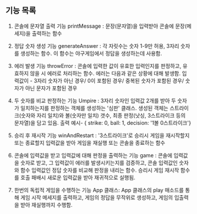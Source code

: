 ## 기능 목록

1. 콘솔에 문자열 출력 기능 printMessage :
   문장(문자열)을 입력받아 콘솔에 문장(메세지)을 출력하는 함수

2. 정답 숫자 생성 기능 generateAnswer :
   각 자릿수는 숫자 1-9만 허용, 3자리 숫자를 생성하는 함수. 이 함수는 야구게임에서 정답을 생성하는데 사용함.

3. 에러 발생 기능 throwError :
   콘솔에 입력한 값이 유효한 입력인지를 판정하고, 유효하지 않을 시 에러로 처리하는 함수. 에러는 다음과 같은 상황에 대해 발생함. 입력값이 - 3자리 숫자가 아닌 경우/ 0이 포함된 경우/ 중복된 숫자가 포함된 경우/ 숫자가 아닌 문자가 포함된 경우

4. 두 숫자를 비교 판정하는 기능 Umpire :
   3자리 숫자인 입력값 2개를 받아 두 숫자가 일치하는지를 판정하는 객체를 생성하는 '심판' 클래스. 생성된 객체는 스트라이크(숫자와 자리 일치)와 볼(숫자만 일치) 갯수, 최종 판정(낫싱, 3스트라이크 등의 문자열)을 담고 있음. 출력 예시- { strike: 0, ball: 1, decision: '1볼 0스트라이크'}

5. 승리 후 재시작 기능 winAndRestart :
   '3스트라이크'로 승리시 게임을 재시작할지 또는 종료할지 입력값을 받아 게임을 재실행 또는 콘솔을 종료하는 함수

6. 콘솔에 입력값을 받고 입력값에 대해 판정을 출력하는 기능 game :
   콘솔에 입력값을 숫자로 받고, 그 입력값이 에러를 발생시키는지를 검증하고, 콘솔 입력값인 숫자와 함수 입력값인 정답 숫자를 비교해 판정을 내리는 함수. 승리시 게임 재시작 함수를 호출 패배시 새로운 입력값을 받아 재귀적으로 실행됨.

7. 한번의 독립적 게임을 수행하는 기능 App 클래스:
   App 클래스의 play 매소드를 통해 게임 시작 메세지를 출력하고, 게임의 정답을 무작위로 생성하고, 게임의 입출력을 받아 재실행까지 수행함.

